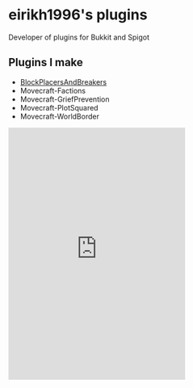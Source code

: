 # eirikh1996's plugins
Developer of plugins for Bukkit and Spigot

## Plugins I make

- [BlockPlacersAndBreakers](/projects/blockplacersandbreakers)
- Movecraft-Factions
- Movecraft-GriefPrevention
- Movecraft-PlotSquared
- Movecraft-WorldBorder

<iframe src="https://discordapp.com/widget?id=605699086309523467&theme=dark" width="350" height="500" allowtransparency="true" frameborder="0"></iframe>

<script async src="https://pagead2.googlesyndication.com/pagead/js/adsbygoogle.js"></script>
<script>
     (adsbygoogle = window.adsbygoogle || []).push({
          google_ad_client: "ca-pub-4829990288281402",
          enable_page_level_ads: true
     });
</script>
